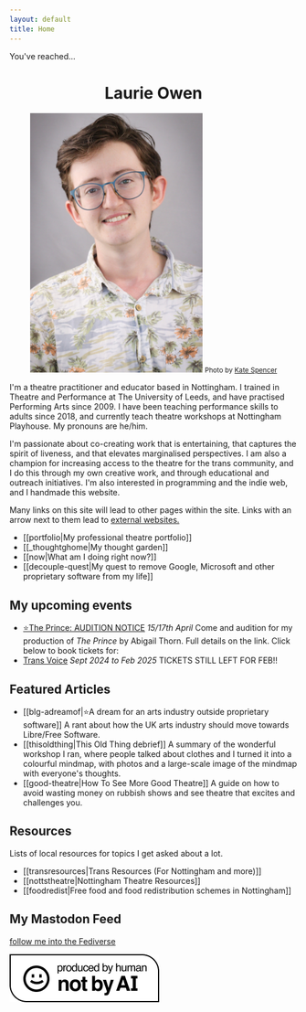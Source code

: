 ```yaml
---
layout: default
title: Home
---
```

You've reached...<center>
# Laurie Owen 
 <img src="/assets/profilepic.jpg" alt="picture of Laurie, a smiling white guy with brown hair, glasses and a white and orange hawaiian shirt" style="max-width:60%;max-height:60%">
 <small>Photo by <a href="https://www.instagram.com/the.storytelling.walker/">Kate Spencer</a></small></center>



I'm a theatre practitioner and educator based in Nottingham. I trained in Theatre and Performance at The University of Leeds, and have practised Performing Arts since 2009. I have been teaching performance skills to adults since 2018, and currently teach theatre workshops at Nottingham Playhouse. My pronouns are he/him.

I'm passionate about co-creating work that is entertaining, that captures the spirit of liveness, and that elevates marginalised perspectives. I am also a champion for increasing access to the theatre for the trans community, and I do this through my own creative work, and through educational and outreach initiatives. I'm also interested in programming and the indie web, and I handmade this website.

Many links on this site will lead to other pages within the site.
Links with an arrow next to them lead to [external websites.](https://youtu.be/88et7YlmzTs?si=PoyWFpxD_HFToqvp)

- [[portfolio|My professional theatre portfolio]]
- [[_thoughtghome|My thought garden]]
- [[now|What am I doing right now?]]
- [[decouple-quest|My quest to remove Google, Microsoft and other proprietary software from my life]]


## My upcoming events
- [⭐The Prince: AUDITION NOTICE](https://lacemarkettheatre.co.uk/LaceMarketTheatre.dll/WhatsOn?EventType=0&Event=6667559) *15/17th April* Come and audition for my production of *The Prince* by Abigail Thorn. Full details on the link.
Click below to book tickets for:
- [Trans Voice](https://nottinghamplayhouse.co.uk/project/monthly-trans-voice-workshops/) *Sept 2024 to Feb 2025* TICKETS STILL LEFT FOR FEB!!

## Featured Articles
- [[blg-adreamof|⭐A dream for an arts industry outside proprietary software]] A rant about how the UK arts industry should move towards Libre/Free Software.
- [[thisoldthing|This Old Thing debrief]] A summary of the wonderful workshop I ran, where people talked about clothes and I turned it into a colourful mindmap, with photos and a large-scale image of the mindmap with everyone's thoughts.
- [[good-theatre|How To See More Good Theatre]] A guide on how to avoid wasting money on rubbish shows and see theatre that excites and challenges you.

## Resources
Lists of local resources for topics I get asked about a lot.
- [[transresources|Trans Resources (For Nottingham and more)]]
- [[nottstheatre|Nottingham Theatre Resources]]
- [[foodredist|Free food and food redistribution schemes in Nottingham]]

## My Mastodon Feed
<a class="mastodon-feed" href="https://zirk.us/@riewarden" data-toot-limit="3">follow me into the Fediverse</a>
<script type="module" src="https://esm.sh/emfed@1"> </script>
<div class="center">
 <a href="https://notbyai.fyi/"><img src="/assets/notai.png" alt="badge that indicates this content was not produced by AI" style="border-style:none;max-width:100%;text-align:center"> </a>
 </div>
   
   

  
